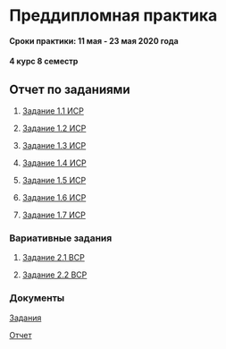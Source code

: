 # Преддипломная практика

#### Сроки практики: 11 мая - 23 мая 2020 года
#### 4 курс 8 семестр


## Отчет по заданиями

1) [Задание 1.1 ИСР](https://github.com/Kseniaveh/practic4/blob/master/ИСР%201.1.pdf)  

2) [Задание 1.2 ИСР](https://github.com/Kseniaveh/practic4/blob/master/ИСР%201.2.docx)  

3) [Задание 1.3 ИСР](https://github.com/Kseniaveh/practic2020/blob/master/1.3.docx)

4) [Задание 1.4 ИСР](https://github.com/Kseniaveh/practic2020/blob/master/1.4.docx)

5) [Задание 1.5 ИСР](https://github.com/Kseniaveh/practic4/blob/master/ИСР%201.5.pdf)

6) [Задание 1.6 ИСР](https://github.com/Kseniaveh/practic2020/blob/master/1.4.docx)

7) [Задание 1.7 ИСР](https://github.com/Kseniaveh/practic2020/blob/master/1.4.docx)



### Вариативные задания

1) [Задание 2.1 ВСР](https://github.com/Kseniaveh/practic4/tree/master/2.1.%20ВСР)  

2) [Задание 2.2 ВСР](https://github.com/Kseniaveh/practic4/blob/master/2.2%20ВСР%20Вехова.pdf)  



### Документы

[Задания](https://github.com/Kseniaveh/practic4/tree/master/задания_отчет)  

[Отчет](https://github.com/Kseniaveh/practic4/tree/master/итоговый%20отчет)  
